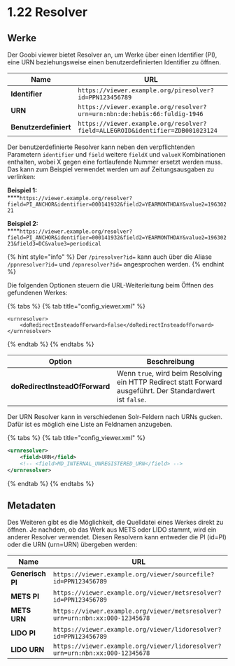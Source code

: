 # 1.22 Resolver

## Werke

Der Goobi viewer bietet Resolver an, um Werke über einen Identifier (PI), eine URN beziehungsweise einen benutzerdefinierten Identifier zu öffnen.&#x20;

| Name                  | URL                                                                           |
| --------------------- | ----------------------------------------------------------------------------- |
| **Identifier**        | `https://viewer.example.org/piresolver?id=PPN123456789`                       |
| **URN**               | `https://viewer.example.org/resolver?urn=urn:nbn:de:hebis:66:fuldig-1946`     |
| **Benutzerdefiniert** | `https://viewer.example.org/resolver?field=ALLEGROID&identifier=ZDB001023124` |

Der benutzerdefinierte Resolver kann neben den verpflichtenden Parametern `identifier` und `field` weitere `fieldX` und `valueX` Kombinationen enthalten, wobei X gegen eine fortlaufende Nummer ersetzt werden muss. Das kann zum Beispiel verwendet werden um auf Zeitungsausgaben zu verlinken:

**Beispiel 1:**\
****`https://viewer.example.org/resolver?field=PI_ANCHOR&identifier=000141932&field2=YEARMONTHDAY&value2=19630221`

**Beispiel 2:**\
****`https://viewer.example.org/resolver?field=PI_ANCHOR&identifier=000141932&field2=YEARMONTHDAY&value2=19630221&field3=DC&value3=periodical`

{% hint style="info" %}
Der `/piresolver?id=` kann auch über die Aliase `/ppnresolver?id=` und `/epnresolver?id=` angesprochen werden.
{% endhint %}

Die folgenden Optionen steuern die URL-Weiterleitung beim Öffnen des gefundenen Werkes:

{% tabs %}
{% tab title="config_viewer.xml" %}
```markup
<urnresolver>
    <doRedirectInsteadofForward>false</doRedirectInsteadofForward>
</urnresolver>
```
{% endtab %}
{% endtabs %}

| **Option**                     | Beschreibung                                                                                               |
| ------------------------------ | ---------------------------------------------------------------------------------------------------------- |
| **doRedirectInsteadOfForward** | Wenn `true`, wird beim Resolving ein HTTP Redirect statt Forward ausgeführt. Der Standardwert ist `false`. |

Der URN Resolver kann in verschiedenen Solr-Feldern nach URNs gucken. Dafür ist es möglich eine Liste an Feldnamen anzugeben.

{% tabs %}
{% tab title="config_viewer.xml" %}
```xml
<urnresolver>
    <field>URN</field>
    <!-- <field>MD_INTERNAL_UNREGISTERED_URN</field> -->
</urnresolver>
```
{% endtab %}
{% endtabs %}

## Metadaten

Des Weiteren gibt es die Möglichkeit, die Quelldatei eines Werkes direkt zu öffnen. Je nachdem, ob das Werk aus METS oder LIDO stammt, wird ein anderer Resolver verwendet. Diesen Resolvern kann entweder die PI (id=PI) oder die URN (urn=URN) übergeben werden:

| Name             | URL                                                                          |
| ---------------- | ---------------------------------------------------------------------------- |
| **Generisch PI** | `https://viewer.example.org/viewer/sourcefile?id=PPN123456789`               |
| **METS PI**      | `https://viewer.example.org/viewer/metsresolver?id=PPN123456789`             |
| **METS URN**     | `https://viewer.example.org/viewer/metsresolver?urn=urn:nbn:xx:000-12345678` |
| **LIDO PI**      | `https://viewer.example.org/viewer/lidoresolver?id=PPN123456789`             |
| **LIDO URN**     | `https://viewer.example.org/viewer/lidoresolver?urn=urn:nbn:xx:000-12345678` |
